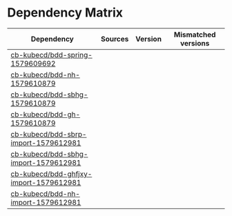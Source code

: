 # Dependency Matrix

Dependency | Sources | Version | Mismatched versions
---------- | ------- | ------- | -------------------
[cb-kubecd/bdd-spring-1579609692](https://github.com/cb-kubecd/bdd-spring-1579609692.git) |  | []() | 
[cb-kubecd/bdd-nh-1579610879](https://github.com/cb-kubecd/bdd-nh-1579610879.git) |  | []() | 
[cb-kubecd/bdd-sbhg-1579610879](https://github.com/cb-kubecd/bdd-sbhg-1579610879.git) |  | []() | 
[cb-kubecd/bdd-gh-1579610879](https://github.com/cb-kubecd/bdd-gh-1579610879.git) |  | []() | 
[cb-kubecd/bdd-sbrp-import-1579612981](https://github.com/cb-kubecd/bdd-sbrp-import-1579612981.git) |  | []() | 
[cb-kubecd/bdd-sbhg-import-1579612981](https://github.com/cb-kubecd/bdd-sbhg-import-1579612981.git) |  | []() | 
[cb-kubecd/bdd-ghfjxy-import-1579612981](https://github.com/cb-kubecd/bdd-ghfjxy-import-1579612981.git) |  | []() | 
[cb-kubecd/bdd-nh-import-1579612981](https://github.com/cb-kubecd/bdd-nh-import-1579612981.git) |  | []() | 
